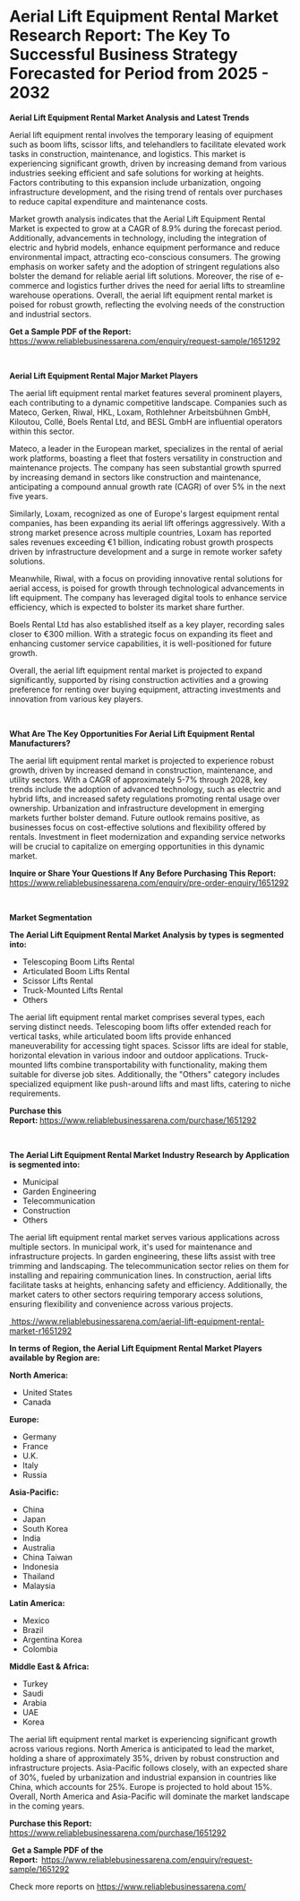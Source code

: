 <p><h1>Aerial Lift Equipment Rental Market Research Report: The Key To Successful Business Strategy Forecasted for Period from 2025 - 2032</h1></p><p><strong>Aerial Lift Equipment Rental Market Analysis and Latest Trends</strong></p>
<p><p>Aerial lift equipment rental involves the temporary leasing of equipment such as boom lifts, scissor lifts, and telehandlers to facilitate elevated work tasks in construction, maintenance, and logistics. This market is experiencing significant growth, driven by increasing demand from various industries seeking efficient and safe solutions for working at heights. Factors contributing to this expansion include urbanization, ongoing infrastructure development, and the rising trend of rentals over purchases to reduce capital expenditure and maintenance costs.</p><p>Market growth analysis indicates that the Aerial Lift Equipment Rental Market is expected to grow at a CAGR of 8.9% during the forecast period. Additionally, advancements in technology, including the integration of electric and hybrid models, enhance equipment performance and reduce environmental impact, attracting eco-conscious consumers. The growing emphasis on worker safety and the adoption of stringent regulations also bolster the demand for reliable aerial lift solutions. Moreover, the rise of e-commerce and logistics further drives the need for aerial lifts to streamline warehouse operations. Overall, the aerial lift equipment rental market is poised for robust growth, reflecting the evolving needs of the construction and industrial sectors.</p></p>
<p><strong>Get a Sample PDF of the Report:&nbsp;</strong> <a href="https://www.reliablebusinessarena.com/enquiry/request-sample/1651292?utm_campaign=2800&utm_medium=2&utm_source=Github&utm_content=ia&utm_term=09032025&utm_id=aerial-lift-equipment-rental">https://www.reliablebusinessarena.com/enquiry/request-sample/1651292</a></p>
<p>&nbsp;</p>
<p><strong>Aerial Lift Equipment Rental Major Market Players</strong></p>
<p><p>The aerial lift equipment rental market features several prominent players, each contributing to a dynamic competitive landscape. Companies such as Mateco, Gerken, Riwal, HKL, Loxam, Rothlehner Arbeitsbühnen GmbH, Kiloutou, Collé, Boels Rental Ltd, and BESL GmbH are influential operators within this sector.</p><p>Mateco, a leader in the European market, specializes in the rental of aerial work platforms, boasting a fleet that fosters versatility in construction and maintenance projects. The company has seen substantial growth spurred by increasing demand in sectors like construction and maintenance, anticipating a compound annual growth rate (CAGR) of over 5% in the next five years.</p><p>Similarly, Loxam, recognized as one of Europe's largest equipment rental companies, has been expanding its aerial lift offerings aggressively. With a strong market presence across multiple countries, Loxam has reported sales revenues exceeding €1 billion, indicating robust growth prospects driven by infrastructure development and a surge in remote worker safety solutions.</p><p>Meanwhile, Riwal, with a focus on providing innovative rental solutions for aerial access, is poised for growth through technological advancements in lift equipment. The company has leveraged digital tools to enhance service efficiency, which is expected to bolster its market share further.</p><p>Boels Rental Ltd has also established itself as a key player, recording sales closer to €300 million. With a strategic focus on expanding its fleet and enhancing customer service capabilities, it is well-positioned for future growth.</p><p>Overall, the aerial lift equipment rental market is projected to expand significantly, supported by rising construction activities and a growing preference for renting over buying equipment, attracting investments and innovation from various key players.</p></p>
<p>&nbsp;</p>
<p><strong>What Are The Key Opportunities For Aerial Lift Equipment Rental Manufacturers?</strong></p>
<p><p>The aerial lift equipment rental market is projected to experience robust growth, driven by increased demand in construction, maintenance, and utility sectors. With a CAGR of approximately 5-7% through 2028, key trends include the adoption of advanced technology, such as electric and hybrid lifts, and increased safety regulations promoting rental usage over ownership. Urbanization and infrastructure development in emerging markets further bolster demand. Future outlook remains positive, as businesses focus on cost-effective solutions and flexibility offered by rentals. Investment in fleet modernization and expanding service networks will be crucial to capitalize on emerging opportunities in this dynamic market.</p></p>
<p><strong>Inquire or Share Your Questions If Any Before Purchasing This Report:</strong> <a href="https://www.reliablebusinessarena.com/enquiry/pre-order-enquiry/1651292?utm_campaign=2800&utm_medium=2&utm_source=Github&utm_content=ia&utm_term=09032025&utm_id=aerial-lift-equipment-rental">https://www.reliablebusinessarena.com/enquiry/pre-order-enquiry/1651292</a></p>
<p>&nbsp;</p>
<p><strong>Market Segmentation</strong></p>
<p><strong>The Aerial Lift Equipment Rental Market Analysis by types is segmented into:</strong></p>
<p><ul><li>Telescoping Boom Lifts Rental</li><li>Articulated Boom Lifts Rental</li><li>Scissor Lifts Rental</li><li>Truck-Mounted Lifts Rental</li><li>Others</li></ul></p>
<p><p>The aerial lift equipment rental market comprises several types, each serving distinct needs. Telescoping boom lifts offer extended reach for vertical tasks, while articulated boom lifts provide enhanced maneuverability for accessing tight spaces. Scissor lifts are ideal for stable, horizontal elevation in various indoor and outdoor applications. Truck-mounted lifts combine transportability with functionality, making them suitable for diverse job sites. Additionally, the "Others" category includes specialized equipment like push-around lifts and mast lifts, catering to niche requirements.</p></p>
<p><strong>Purchase this Report:&nbsp;</strong><a href="https://www.reliablebusinessarena.com/purchase/1651292?utm_campaign=2800&utm_medium=2&utm_source=Github&utm_content=ia&utm_term=09032025&utm_id=aerial-lift-equipment-rental">https://www.reliablebusinessarena.com/purchase/1651292</a></p>
<p>&nbsp;</p>
<p><strong>The Aerial Lift Equipment Rental Market Industry Research by Application is segmented into:</strong></p>
<p><ul><li>Municipal</li><li>Garden Engineering</li><li>Telecommunication</li><li>Construction</li><li>Others</li></ul></p>
<p><p>The aerial lift equipment rental market serves various applications across multiple sectors. In municipal work, it's used for maintenance and infrastructure projects. In garden engineering, these lifts assist with tree trimming and landscaping. The telecommunication sector relies on them for installing and repairing communication lines. In construction, aerial lifts facilitate tasks at heights, enhancing safety and efficiency. Additionally, the market caters to other sectors requiring temporary access solutions, ensuring flexibility and convenience across various projects.</p></p>
<p><a href="https://www.reliablebusinessarena.com/aerial-lift-equipment-rental-market-r1651292?utm_campaign=2800&utm_medium=2&utm_source=Github&utm_content=ia&utm_term=09032025&utm_id=aerial-lift-equipment-rental">&nbsp;https://www.reliablebusinessarena.com/aerial-lift-equipment-rental-market-r1651292</a></p>
<p><strong>In terms of Region, the Aerial Lift Equipment Rental Market Players available by Region are:</strong></p>
<p>
    <p> <strong> North America: </strong>
        <ul>
            <li>United States</li>
            <li>Canada</li>
        </ul>
        </p> 
    <p> <strong> Europe: </strong>
        <ul>
            <li>Germany</li>
            <li>France</li>
            <li>U.K.</li>
            <li>Italy</li>
            <li>Russia</li>
        </ul>
        </p> 
    <p> <strong> Asia-Pacific: </strong>
        <ul>
            <li>China</li>
            <li>Japan</li>
            <li>South Korea</li>
            <li>India</li>
            <li>Australia</li>
            <li>China Taiwan</li>
            <li>Indonesia</li>
            <li>Thailand</li>
            <li>Malaysia</li>
        </ul>
        </p> 
    <p> <strong> Latin America: </strong>
        <ul>
            <li>Mexico</li>
            <li>Brazil</li>
            <li>Argentina Korea</li>
            <li>Colombia</li>
        </ul>
        </p> 
    <p> <strong> Middle East & Africa: </strong>
        <ul>
            <li>Turkey</li>
            <li>Saudi</li>
            <li>Arabia</li>
            <li>UAE</li>
            <li>Korea</li>
        </ul>
    </p>
    </p>
<p><p>The aerial lift equipment rental market is experiencing significant growth across various regions. North America is anticipated to lead the market, holding a share of approximately 35%, driven by robust construction and infrastructure projects. Asia-Pacific follows closely, with an expected share of 30%, fueled by urbanization and industrial expansion in countries like China, which accounts for 25%. Europe is projected to hold about 15%. Overall, North America and Asia-Pacific will dominate the market landscape in the coming years.</p></p>
<p><strong>Purchase this Report: </strong><a href="https://www.reliablebusinessarena.com/purchase/1651292?utm_campaign=2800&utm_medium=2&utm_source=Github&utm_content=ia&utm_term=09032025&utm_id=aerial-lift-equipment-rental">https://www.reliablebusinessarena.com/purchase/1651292</a></p>
<p>&nbsp;<strong>Get a Sample PDF of the Report:&nbsp;&nbsp;</strong><a href="https://www.reliablebusinessarena.com/enquiry/request-sample/1651292?utm_campaign=2800&utm_medium=2&utm_source=Github&utm_content=ia&utm_term=09032025&utm_id=aerial-lift-equipment-rental">https://www.reliablebusinessarena.com/enquiry/request-sample/1651292</a></p>
<p><strong></strong></p>
<p>Check more reports on <a href="https://www.reliablebusinessarena.com/?utm_campaign=2800&utm_medium=2&utm_source=Github&utm_content=ia&utm_term=09032025&utm_id=aerial-lift-equipment-rental">https://www.reliablebusinessarena.com/</a></p>